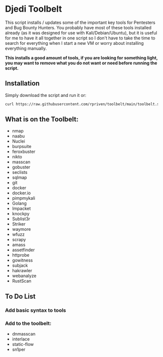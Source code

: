 # Djedi Toolbelt

This script installs / updates some of the important key tools for Pentesters and Bug Bounty Hunters.  You probably
have most of these tools installed already (as it was designed for use with Kali/Debian/Ubuntu), but it is useful for 
me to have it all together in one script so I don't have to take the time to search for everything when I start a 
new VM or worry about installing everything manually.

**This installs a good amount of tools, if you are looking for something light, you may want to remove what you do not want or need before running the script.**

## Installation

Simply download the script and run it or:

```bash
curl https://raw.githubusercontent.com/rpriven/toolbelt/main/toolbelt.sh | sudo sh
```

## What is on the Toolbelt:

- nmap
- naabu
- Nuclei
- burpsuite
- feroxbuster
- nikto
- masscan
- gobuster
- seclists
- sqlmap
- git
- docker
- docker.io
- pimpmykali
- Golang
- Impacket
- knockpy
- Sublist3r
- Striker
- waymore
- wfuzz
- scrapy
- amass
- assetfinder
- httprobe
- gowitness
- subjack
- hakrawler
- webanalyze
- RustScan

## To Do List

### Add basic syntax to tools

### Add to the toolbelt:

- dnmasscan
- interlace
- static-flow
- sn1per
